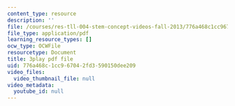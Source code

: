 ```yaml
---
content_type: resource
description: ''
file: /courses/res-tll-004-stem-concept-videos-fall-2013/776a468c1cc967042fd3590150dee209_FXWZr3mscUo.pdf
file_type: application/pdf
learning_resource_types: []
ocw_type: OCWFile
resourcetype: Document
title: 3play pdf file
uid: 776a468c-1cc9-6704-2fd3-590150dee209
video_files:
  video_thumbnail_file: null
video_metadata:
  youtube_id: null
---
```

